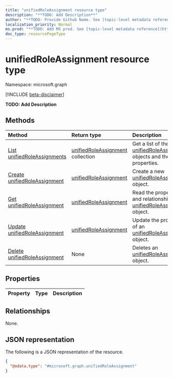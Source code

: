 ```yaml
---
title: "unifiedRoleAssignment resource type"
description: "**TODO: Add Description**"
author: "**TODO: Provide Github Name. See [topic-level metadata reference](https://msgo.azurewebsites.net/add/document/guidelines/metadata.html#topic-level-metadata)**"
localization_priority: Normal
ms.prod: "**TODO: Add MS prod. See [topic-level metadata reference](https://msgo.azurewebsites.net/add/document/guidelines/metadata.html#topic-level-metadata)**"
doc_type: resourcePageType
---
```


# unifiedRoleAssignment resource type

Namespace: microsoft.graph

[!INCLUDE [beta-disclaimer](../../includes/beta-disclaimer.md)]

**TODO: Add Description**

## Methods
|Method|Return type|Description|
|:---|:---|:---|
|[List unifiedRoleAssignments](../api/unifiedroleassignment-list.md)|[unifiedRoleAssignment](../resources/unifiedroleassignment.md) collection|Get a list of the [unifiedRoleAssignment](../resources/unifiedroleassignment.md) objects and their properties.|
|[Create unifiedRoleAssignment](../api/unifiedroleassignment-create.md)|[unifiedRoleAssignment](../resources/unifiedroleassignment.md)|Create a new [unifiedRoleAssignment](../resources/unifiedroleassignment.md) object.|
|[Get unifiedRoleAssignment](../api/unifiedroleassignment-get.md)|[unifiedRoleAssignment](../resources/unifiedroleassignment.md)|Read the properties and relationships of an [unifiedRoleAssignment](../resources/unifiedroleassignment.md) object.|
|[Update unifiedRoleAssignment](../api/unifiedroleassignment-update.md)|[unifiedRoleAssignment](../resources/unifiedroleassignment.md)|Update the properties of an [unifiedRoleAssignment](../resources/unifiedroleassignment.md) object.|
|[Delete unifiedRoleAssignment](../api/unifiedroleassignment-delete.md)|None|Deletes an [unifiedRoleAssignment](../resources/unifiedroleassignment.md) object.|

## Properties
|Property|Type|Description|
|:---|:---|:---|

## Relationships
None.

## JSON representation
The following is a JSON representation of the resource.
<!-- {
  "blockType": "resource",
  "keyProperty": "id",
  "@odata.type": "microsoft.graph.unifiedRoleAssignment",
  "openType": false
}
-->
``` json
{
  "@odata.type": "#microsoft.graph.unifiedRoleAssignment"
}
```

